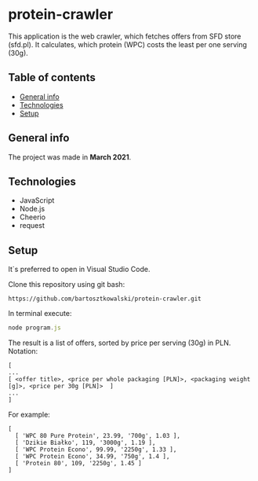 # protein-crawler
This application is the web crawler, which fetches offers from SFD store (sfd.pl). It calculates, which protein (WPC) costs the least per one serving (30g).

## Table of contents
* [General info](#general-info)
* [Technologies](#technologies)
* [Setup](#setup)

## General info
The project was made in **March 2021**.

## Technologies
* JavaScript
* Node.js
* Cheerio
* request

## Setup
It`s preferred to open in Visual Studio Code.

Clone this repository using git bash:
```
https://github.com/bartosztkowalski/protein-crawler.git
```
In terminal execute:
```javascript
node program.js
```


The result is a list of offers, sorted by price per serving (30g) in PLN.
Notation:
```
[ 
...
[ <offer title>, <price per whole packaging [PLN]>, <packaging weight [g]>, <price per 30g [PLN]>  ]
...
]
```
For example:
```
[
  [ 'WPC 80 Pure Protein', 23.99, '700g', 1.03 ],
  [ 'Dzikie Białko', 119, '3000g', 1.19 ],
  [ 'WPC Protein Econo', 99.99, '2250g', 1.33 ],
  [ 'WPC Protein Econo', 34.99, '750g', 1.4 ],
  [ 'Protein 80', 109, '2250g', 1.45 ]
]
  ```